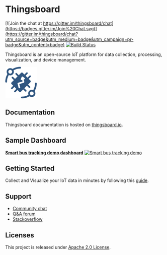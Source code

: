 # Thingsboard 
[![Join the chat at https://gitter.im/thingsboard/chat](https://badges.gitter.im/Join%20Chat.svg)](https://gitter.im/thingsboard/chat?utm_source=badge&utm_medium=badge&utm_campaign=pr-badge&utm_content=badge)
[![Build Status](https://travis-ci.org/thingsboard/thingsboard.svg?branch=master)](https://travis-ci.org/thingsboard/thingsboard)

Thingsboard is an open-source IoT platform for data collection, processing, visualization, and device management.

<img src="./img/logo.png?raw=true" width="100" height="100">

## Documentation

Thingsboard documentation is hosted on [thingsboard.io](https://thingsboard.io/docs).

## Sample Dashboard

[**Smart bus tracking demo dashboard**](https://demo.thingsboard.io/demo?dashboardId=3d0bf910-ee09-11e6-b619-bb0136cc33d0&source=github)
[![Smart bus tracking demo](https://cloud.githubusercontent.com/assets/8308069/22839004/424b0308-efd0-11e6-8e90-7c7ca002495c.png "Smart bus tracking demo")](https://demo.thingsboard.io/demo?dashboardId=3d0bf910-ee09-11e6-b619-bb0136cc33d0&source=github)

## Getting Started

Collect and Visualize your IoT data in minutes by following this [guide](https://thingsboard.io/docs/getting-started-guides/helloworld/).

## Support

 - [Community chat](https://gitter.im/thingsboard/chat)
 - [Q&A forum](https://groups.google.com/forum/#!forum/thingsboard)
 - [Stackoverflow](http://stackoverflow.com/questions/tagged/thingsboard)

## Licenses

This project is released under [Apache 2.0 License](./LICENSE).
